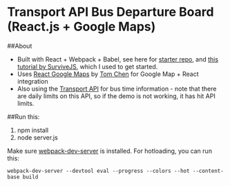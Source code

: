 # Transport API Bus Departure Board (React.js + Google Maps)

##About
* Built with React + Webpack + Babel, see here for [starter repo](https://github.com/GraemeFulton/react-webpack-babel-starter), and [this tutorial by SurviveJS](http://survivejs.com/webpack/developing-with-webpack/automatic-browser-refresh/), which I used to get started.
* Uses [React Google Maps](https://github.com/tomchentw/react-google-maps) by [Tom Chen](https://github.com/tomchentw) for Google Map + React integration
* Also using the [Transport API](http://www.transportapi.com/) for bus time information - note that there are daily limits on this API, so if the demo is not working, it has hit API limits.

##Run this:
1. npm install
2. node server.js

Make sure [webpack-dev-server](https://webpack.github.io/docs/webpack-dev-server.html) is installed. For hotloading, you can run this:

`webpack-dev-server --devtool eval --progress --colors --hot --content-base build`
